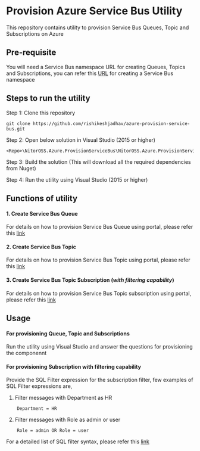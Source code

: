 # Provision Azure Service Bus Utility

This repository contains utility to provision Service Bus Queues, Topic and Subscriptions on Azure

## Pre-requisite

You will need a Service Bus namespace URL for creating Queues, Topics and Subscriptions, you can refer this [URL](https://docs.microsoft.com/en-us/azure/service-bus-messaging/service-bus-create-namespace-portal) for creating a Service Bus namespace

## Steps to run the utility

Step 1: Clone this repository
```
git clone https://github.com/rishikeshjadhav/azure-provision-service-bus.git
```

Step 2: Open below solution in Visual Studio (2015 or higher)
```
<Repo>\NitorOSS.Azure.ProvisionServiceBus\NitorOSS.Azure.ProvisionServiceBus.sln
```

Step 3: Build the solution (This will download all the required dependencies from Nuget)

Step 4: Run the utility using Visual Studio (2015 or higher)

## Functions of utility

#### 1. Create Service Bus Queue

For details on how to provision Service Bus Queue using portal, please refer this [link](https://docs.microsoft.com/en-us/azure/service-bus-messaging/service-bus-dotnet-get-started-with-queues)



#### 2. Create Service Bus Topic

For details on how to provision Service Bus Topic using portal, please refer this [link](https://docs.microsoft.com/en-us/azure/service-bus-messaging/service-bus-dotnet-how-to-use-topics-subscriptions)

#### 3. Create Service Bus Topic Subscription (**_with filtering capability_**)

For details on how to provision Service Bus Topic subscription using portal, please refer this [link](https://docs.microsoft.com/en-us/azure/service-bus-messaging/service-bus-dotnet-how-to-use-topics-subscriptions#3-create-a-subscription-to-the-topic)


## Usage

#### For provisioning Queue, Topic and Subscriptions
Run the utility using Visual Studio and answer the questions for provisioning the componennt

#### For provisioning Subscription with filtering capability
Provide the SQL Filter expression for the subscription filter, few examples of SQL Filter expressions are,

1. Filter messages with Department as HR
```
    Department = HR
```
2. Filter messages with Role as admin or user
```
    Role = admin OR Role = user
```

For a detailed list of SQL filter syntax, please refer this [link](https://docs.microsoft.com/en-us/azure/service-bus-messaging/service-bus-messaging-sql-filter)
